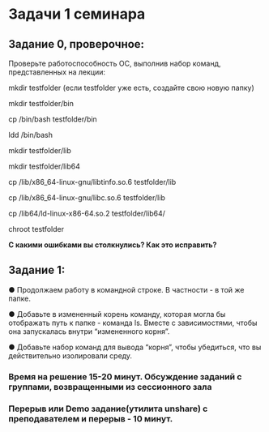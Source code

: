 # Задачи 1 семинара

## Задание 0, проверочное:
Проверьте работоспособность ОС, выполнив набор команд, представленных на лекции:

mkdir testfolder (если testfolder уже есть, создайте свою новую папку)

mkdir testfolder/bin

cp /bin/bash testfolder/bin

ldd /bin/bash

mkdir testfolder/lib

mkdir testfolder/lib64

cp /lib/x86_64-linux-gnu/libtinfo.so.6 testfolder/lib

cp /lib/x86_64-linux-gnu/libc.so.6 testfolder/lib

cp /lib64/ld-linux-x86-64.so.2 testfolder/lib64/

chroot testfolder

**С какими ошибками вы столкнулись? Как это исправить?**

## Задание 1:

●	Продолжаем работу в командной строке. В частности - в той же папке.

●	Добавьте в измененный корень команду, которая могла бы отображать путь к папке - команда ls. Вместе с зависимостями, чтобы она запускалась внутри “измененного корня”.

●	Добавьте набор команд для вывода “корня”, чтобы убедиться, что вы действительно изолировали среду.

### Время на решение 15-20 минут. Обсуждение заданий с группами, возвращенными из сессионного зала

### Перерыв или Demo задание(утилита unshare) с преподавателем и перерыв - 10 минут.


